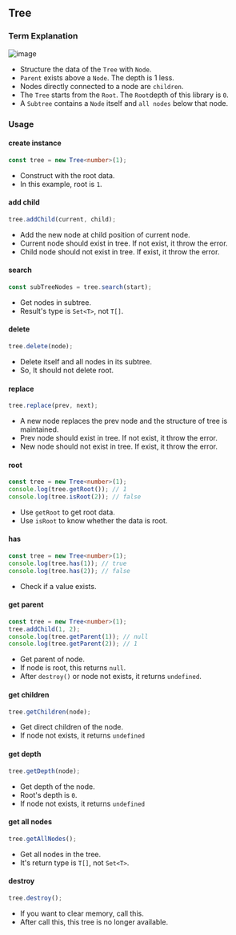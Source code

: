 ## Tree

### Term Explanation

![image](https://github.com/user-attachments/assets/ece611e9-935a-4eed-82bd-8520e37b0c13)

- Structure the data of the `Tree` with `Node`.
- `Parent` exists above a `Node`. The depth is 1 less.
- Nodes directly connected to a node are `children`.
- The `Tree` starts from the `Root`. The `Root`depth of this library is `0`.
- A `Subtree` contains a `Node` itself and `all nodes` below that node.

### Usage

#### create instance

```typescript
const tree = new Tree<number>(1);
```

- Construct with the root data.
- In this example, root is `1`.

#### add child

```typescript
tree.addChild(current, child);
```

- Add the new node at child position of current node.
- Current node should exist in tree. If not exist, it throw the error.
- Child node should not exist in tree. If exist, it throw the error.

#### search

```typescript
const subTreeNodes = tree.search(start);
```

- Get nodes in subtree.
- Result's type is `Set<T>`, not `T[]`.

#### delete

```typescript
tree.delete(node);
```

- Delete itself and all nodes in its subtree.
- So, It should not delete root.

#### replace

```typescript
tree.replace(prev, next);
```

- A new node replaces the prev node and the structure of tree is maintained.
- Prev node should exist in tree. If not exist, it throw the error.
- New node should not exist in tree. If exist, it throw the error.

#### root

```typescript
const tree = new Tree<number>(1);
console.log(tree.getRoot()); // 1
console.log(tree.isRoot(2)); // false
```

- Use `getRoot` to get root data.
- Use `isRoot` to know whether the data is root.

#### has

```typescript
const tree = new Tree<number>(1);
console.log(tree.has(1)); // true
console.log(tree.has(2)); // false
```

- Check if a value exists.

#### get parent

```typescript
const tree = new Tree<number>(1);
tree.addChild(1, 2);
console.log(tree.getParent(1)); // null
console.log(tree.getParent(2)); // 1
```

- Get parent of node.
- If node is root, this returns `null`.
- After `destroy()` or node not exists, it returns `undefined`.

#### get children

```typescript
tree.getChildren(node);
```

- Get direct children of the node.
- If node not exists, it returns `undefined`

#### get depth

```typescript
tree.getDepth(node);
```

- Get depth of the node.
- Root's depth is `0`.
- If node not exists, it returns `undefined`

#### get all nodes

```typescript
tree.getAllNodes();
```

- Get all nodes in the tree.
- It's return type is `T[]`, not `Set<T>`.

#### destroy

```typescript
tree.destroy();
```

- If you want to clear memory, call this.
- After call this, this tree is no longer available.
